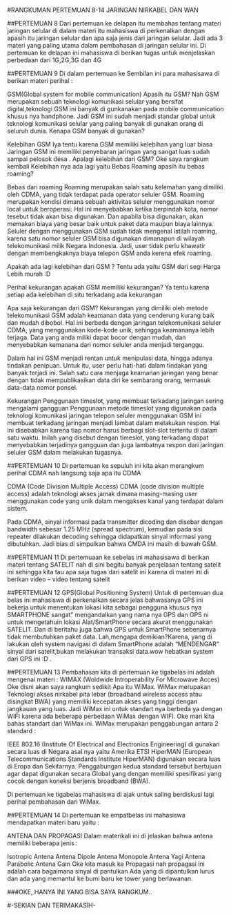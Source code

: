 #RANGKUMAN PERTEMUAN 8-14 JARINGAN NIRKABEL DAN WAN

##PERTEMUAN 8
Dari pertemuan ke delapan itu membahas tentang materi jaringan selular di dalam materi itu mahasiswa di perkenalkan dengan apasih itu jaringan selular dan apa saja jenis dari jaringan selular. Jadi ada 3 materi yang paling utama dalam pembahasan di jaringan selular ini. Di pertemuan ke delapan ini mahasiswa di berikan tugas untuk menjelaskan perbedaan dari
1G,2G,3G dan 4G 

##PERTEMUAN 9
Di dalam pertemuan ke Sembilan ini para mahasisawa di berikan materi perihal :

GSM(Global system for mobile communication)
Apasih itu GSM? Nah GSM merupakan sebuah teknologi komunikasi selular yang bersifat digital,teknologi GSM ini banyak di gunkanakan pada mobile communication khusus nya handphone. Jadi GSM ini sudah menjadi standar global untuk teknologi komunikasi selular yang paling banyak di gunakan orang di seluruh dunia. Kenapa GSM banyak di gunakan?

Kelebihan GSM
Iya tentu karena GSM memiliki kelebihan yang luar biasa Jaringan GSM ini memiliki penyebaran jaringan yang sangat luas sudah sampai pelosok desa . Apalagi kelebihan dari GSM? Oke saya rangkum kembali Kelebihan nya ada lagi yaitu Bebas Roaming apasih itu bebas roaming?

Bebas dari roaming
Roaming merupakan salah satu kelemahan yang dimiliki oleh CDMA, yang tidak terdapat pada operator seluler GSM. Roaming merupakan kondisi dimana sebuah aktivitas seluler menggunakan nomor local untuk beroperasi. Hal ini menyebabkan ketika berpindah kota, nomor tesebut tidak akan bisa digunakan. Dan apabila bisa digunakan, akan memakan biaya yang besar baik untuk paket data maupun biaya lainnya. Seluler dengan menggunakan GSM sudah tidak mengenal istilah roaming, karena satu nomor seluler GSM bisa digunakan dimanapun di wilayah telekomunikasi milik Negara Indonesia. Jadi, user tidak perlu khawatir dengan membengkaknya biaya telepon GSM anda kerena efek roaming.

Apakah ada lagi kelebihan dari GSM ? Tentu ada yaitu GSM dari segi Harga Lebih murah :D

Perihal kekurangan apakah GSM memiliki kekurangan? Ya tentu karena setiap ada kelebihan di situ terkadang ada kekurangan

Apa saja kekurangan dari GSM?
Kekurangan yang dimiliki oleh metode telekomunikasi GSM adalah keamanan data yang cenderung kurang baik dan mudah dibobol. Hal ini berbeda dengan jaringan telekomunikasi seluler CDMA, yang menggunakan kode-kode unik, sehingga keamananya lebih terjaga. Data yang anda miliki dapat bocor dengan mudah, dan menyebabkan kemanana dari nomor seluler anda menjadi terganggu.

Dalam hal ini GSM menjadi rentan untuk menipulasi data, hingga adanya tindakan penipuan. Untuk itu, user perlu hati-hati dalam tindakan yang banyak terjadi ini. Salah satu cara menjaga keamanan jaringan yang benar dengan tidak mempublikasikan data diri ke sembarang orang, termasuk data-data nomor ponsel.

Kekurangan Penggunaan timeslot, yang membuat terkadang jaringan sering mengalami gangguan Penggunaan metode timeslot yang digunakan pada teknologi komunikasi jaringan telepon seluler menggunakan GSM ini membuat terkadang jaringan menjadi lambat dalam melakukan respon. Hal ini disebabkan karena tiap nomor harus berbagi slot-slot tertentu di dalam satu waktu. Inilah yang disebut dengan timeslot, yang terkadang dapat menyebabkan terjadinya gangguan dan juga lambatnya respon dari jaringan seluler GSM dalam melakukan tugasnya.

##PERTEMUAN 10
Di pertemuan ke sepuluh ini kita akan merangkum perihal CDMA nah langsung saja apa itu CDMA

CDMA (Code Division Multiple Access)
CDMA (code division multiple access) adalah teknologi akses jamak dimana masing-masing user menggunakan code yang unik dalam mengakses kanal yang terdapat dalam sistem.

Pada CDMA, sinyal informasi pada transmitter dicoding dan disebar dengan bandwidth sebesar 1.25 MHz (spread spectrum), kemudian pada sisi repeater dilakukan decoding sehingga didapatkan sinyal informasi yang dibutuhkan. Jadi bias di simpulkan bahwa CMDA ini masih di bawah GSM.

##PERTEMUAN 11
Di pertemuaan ke sebelas ini mahasisawa di berikan materi tentang SATELIT nah di sini begitu banyak penjelasan tentang satelit ini sehingga kita tau apa saja tugas dari satelit ini karena di materi ini di berikan video – video tentang satelit 

##PERTEMUAN 12
GPS(Global Positioning System) Untuk di pertemuan dua belas ini mahasiswa di perkenalkan secara jelas bahwasanya GPS ini bekerja untuk menentukan lokasi kita sebagai pengguna khusus nya SMARTPHONE sangat” mengandalkan yang nama nya GPS dan GPS ni untuk mengetahuin lokasi Alat/SmartPhone secara akurat menggunakan SATELIT. Dan di beritahu juga bahwa GPS untuk SmartPhone sebenarnya tidak membutuhkan paket data. Lah,mengapa demikian?Karena, yang di lakukan oleh system navigasi di dalam SmartPhone adalah “MENDENGAR” sinyal dari satelit,bukan melakukan transaksi data.wow hebatkan system dari GPS ini :D .

##PERTEMUAN 13
Pembahasan kita di pertemuan ke tigabelas ini adalah mengenai materi : WIMAX (Woldwide Introperability For Microwave Acces) Oke disni akan saya rangkum sedikit Apa itu WiMax. WiMax merupakan Teknologi akses nirkabel pita lebar (broadband wireless access atau disingkat BWA) yang memiliki kecepatan akses yang tinggi dengan jangkauan yang luas. Jadi WiMax ini untuk standart nya berbeda ya dengan WIFI karena ada beberapa perbedaan WiMax dengan WIFI. Oke mari kita bahas standart dari WiMax ini. WiMax merupakan penggabungan antara 2 standard :

IEEE 802.16 (Institute Of Electrical and Electronics Engineering) di gunakan secara luas di Negara asal nya yaitu Amerika
ETSI HiperMAN (European Telecommunications Standards Institute HiperMAN) digunakan secara luas di Eropa dan Sekitarnya. Penggabungan kedua standard tersebut bertujuan agar dapat digunakan secara Global yang dengan memiliki spesifikasi yang cocok dengan koneksi berjenis broadband (BWA).

Di pertemuan ke tigabelas mahasiswa di ajak untuk saling berdiskusi lagi perihal pembahasan dari WiMax.

##PERTEMUAN 14
Di pertemuan ke empatbelas ini mahasiswa mendapatkan materi baru yaitu :

ANTENA DAN PROPAGASI
Dalam materikali ini di jelaskan bahwa antena memiliki beberapa jenis :

Isotropic Antena
Antena Dipole
Antena Monopole
Antena Yagi
Antena Parabolic
Antena Gain
Oke kita masuk ke Propagasi nah propagasi ini adalah cara bagaimana sinyal di pantulkan Ada yang di dipantulkan lurus dan ada yang memantul ke bumi baru ke tower yang berlawanan.

###OKE, HANYA INI YANG BISA SAYA RANGKUM..

#-SEKIAN DAN TERIMAKASIH-

